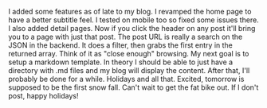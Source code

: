 I added some features as of late to my blog. I revamped the home page to have a better subtitle feel. I tested on mobile too so fixed some issues there. I also added detail pages. Now if you click the header on any post it'll bring you to a page with just that post. The post URL is really a search on the JSON in the backend. It does a filter, then grabs the first entry in the returned array. Think of it as \"close enough\" browsing. My next goal is to setup a markdown template. In theory I should be able to just have a directory with .md files and my blog will display the content. After that, I'll probably be done for a while. Holidays and all that. Excited, tomorrow is supposed to be the first snow fall. Can't wait to get the fat bike out. If I don't post, happy holidays!